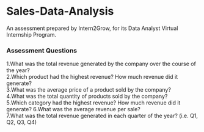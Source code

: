 # Sales-Data-Analysis
An assessment prepared by Intern2Grow, for its Data Analyst Virtual Internship Program.</br>
### Assessment Questions</br>
1.What was the total revenue generated by the company over the course of the year?</br>
2.Which product had the highest revenue? How much revenue did it generate?</br>
3.What was the average price of a product sold by the company?</br>
4.What was the total quantity of products sold by the company?</br>
5.Which category had the highest revenue? How much revenue did it generate?
6.What was the average revenue per sale?</br>
7.What was the total revenue generated in each quarter of the year? (i.e. Q1, Q2, Q3, Q4)

